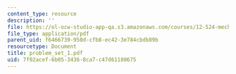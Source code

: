 ```yaml
---
content_type: resource
description: ''
file: https://ol-ocw-studio-app-qa.s3.amazonaws.com/courses/12-524-mechanical-properties-of-rocks-fall-2005/7f02acef6b0534368ca7c47d61180675_problem_set_1.pdf
file_type: application/pdf
parent_uid: f6466739-950d-cfb8-ec42-3e784cbdb89b
resourcetype: Document
title: problem_set_1.pdf
uid: 7f02acef-6b05-3436-8ca7-c47d61180675
---
```

